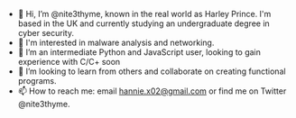 - 👋 Hi, I’m @nite3thyme, known in the real world as Harley Prince. I'm based in the UK and currently studying an undergraduate degree in cyber security.   
- 👀 I'm interested in malware analysis and networking.
- 🌱 I’m an intermediate Python and JavaScript user, looking to gain experience with C/C+ soon
- 💞️ I’m looking to learn from others and collaborate on creating functional programs.
- 📫 How to reach me: email hannie.x02@gmail.com or find me on Twitter @nite3thyme.
